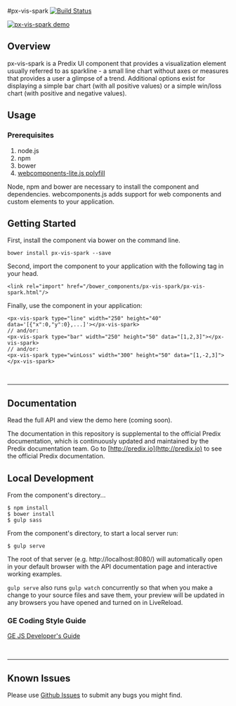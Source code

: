 #px-vis-spark [![Build Status](https://travis-ci.org/PredixDev/px-vis-spark.svg?branch=master)](https://travis-ci.org/PredixDev/px-vis-spark)

[![px-vis-spark demo](px-vis-spark.png?raw=true)](https://github.com/PredixDev/px-vis-spark)

## Overview

px-vis-spark is a Predix UI component that provides a visualization element usually referred to as sparkline - a small line chart without axes or measures that provides a user a glimpse of a trend. Additional options exist for displaying a simple bar chart (with all positive values) or a simple win/loss chart (with positive and negative values).

## Usage

### Prerequisites
1. node.js
2. npm
3. bower
4. [webcomponents-lite.js polyfill](https://github.com/webcomponents/webcomponentsjs)

Node, npm and bower are necessary to install the component and dependencies. webcomponents.js adds support for web components and custom elements to your application.

## Getting Started

First, install the component via bower on the command line.

```
bower install px-vis-spark --save
```

Second, import the component to your application with the following tag in your head.

```
<link rel="import" href="/bower_components/px-vis-spark/px-vis-spark.html"/>
```

Finally, use the component in your application:

```
<px-vis-spark type="line" width="250" height="40" data='[{"x":0,"y":0},...]'></px-vis-spark>
// and/or:
<px-vis-spark type="bar" width="250" height="50" data="[1,2,3]"></px-vis-spark>
// and/or:
<px-vis-spark type="winLoss" width="300" height="50" data="[1,-2,3]"></px-vis-spark>
```

<br />
<hr />

## Documentation

Read the full API and view the demo here (coming soon).

The documentation in this repository is supplemental to the official Predix documentation, which is continuously updated and maintained by the Predix documentation team. Go to [http://predix.io](http://predix.io)  to see the official Predix documentation.


## Local Development

From the component's directory...

```
$ npm install
$ bower install
$ gulp sass
```

From the component's directory, to start a local server run:

```
$ gulp serve
```

The root of that server (e.g. http://localhost:8080/) will automatically open in your default browser with the API documentation page and interactive working examples.

`gulp serve` also runs `gulp watch` concurrently so that when you make a change to your source files and save them, your preview will be updated in any browsers you have opened and turned on in LiveReload.

### GE Coding Style Guide
[GE JS Developer's Guide](https://github.com/GeneralElectric/javascript)

<br />
<hr />

## Known Issues

Please use [Github Issues](https://github.com/PredixDev/px-vis-spark/issues) to submit any bugs you might find.
